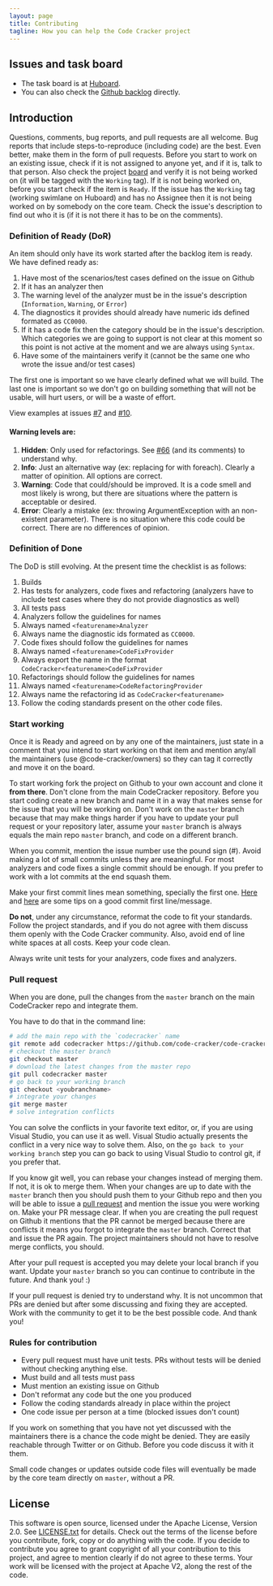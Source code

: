 ```yaml
---
layout: page
title: Contributing
tagline: How you can help the Code Cracker project
---
```


## Issues and task board

* The task board is at [Huboard](http://huboard.com/code-cracker/code-cracker/).
* You can also check the [Github backlog](https://github.com/code-cracker/code-cracker/issues) directly.

## Introduction

Questions, comments, bug reports, and pull requests are all welcome.
Bug reports that include steps-to-reproduce (including code) are the
best. Even better, make them in the form of pull requests.
Before you start to work on an existing issue, check if it is not assigned
to anyone yet, and if it is, talk to that person.
Also check the project [board](http://huboard.com/code-cracker/code-cracker/board)
and verify it is not being worked on (it will be tagged with the `Working` tag).
If it is not being worked on, before you start check if the item is `Ready`.
If the issue has the `Working` tag (working swimlane on Huboard) and has no Assignee
then it is not being worked on by somebody on the core team. Check the issue's
description to find out who it is (if it is not there it has to be on the comments).

### Definition of Ready (DoR)

An item should only have its work started after the backlog item is ready. We have
defined ready as:

1. Have most of the scenarios/test cases defined on the issue on Github
2. If it has an analyzer then
  1. The warning level of the analyzer must be in the issue's description (`Information`, `Warning`, or `Error`)
  2. The diagnostics it provides should already have numeric ids defined formated as `CC0000`.
3. If it has a code fix then the category should be in the issue's description. Which categories we are going to support is not clear at this moment so this point is not active at the moment and we are always using `Syntax`.
4. Have some of the maintainers verify it (cannot be the same one who wrote the issue and/or test cases)

The first one is important so we have clearly defined what we will build. The last one
is important so we don't go on building something that will not be usable, will hurt users, or will
be a waste of effort.

View examples at issues [#7](https://github.com/code-cracker/code-cracker/issues/7)
and [#10](https://github.com/code-cracker/code-cracker/issues/10).

#### Warning levels are:

1. **Hidden**: Only used for refactorings. See [#66](https://github.com/code-cracker/code-cracker/issues/66) (and its comments) to understand why.
1. **Info**: Just an alternative way (ex: replacing for with foreach). Clearly a matter of opinition. All options are correct.
2. **Warning**: Code that could/should be improved. It is a code smell and most likely is wrong, but there are situations where the pattern is acceptable or desired.
3. **Error**: Clearly a mistake (ex: throwing ArgumentException with an non-existent parameter). There is no situation where this code could be correct. There are no differences of opinion.


### Definition of Done

The DoD is still evolving. At the present time the checklist is as follows:

1. Builds
2. Has tests for analyzers, code fixes and refactoring (analyzers have to include test cases where they do not provide diagnostics as well)
3. All tests pass
4. Analyzers follow the guidelines for names
  1. Always named `<featurename>Analyzer`
  2. Always name the diagnostic ids formated as `CC0000`.
5. Code fixes should follow the guidelines for names
  1. Always named `<featurename>CodeFixProvider`
  2. Always export the name in the format `CodeCracker<featurename>CodeFixProvider`
5. Refactorings should follow the guidelines for names
  1. Always named `<featurename>CodeRefactoringProvider`
  2. Always name the refactoring id as `CodeCracker<featurename>`
6. Follow the coding standards present on the other code files.

### Start working

Once it is Ready and agreed on by any one of the maintainers, just state in
a comment that you intend to start working on that item and mention any/all
the maintainers (use @code-cracker/owners) so they can tag it correctly and move it on the board.

To start working fork the project on Github to your own account and clone it **from there**. Don't clone
from the main CodeCracker repository. Before you start coding create a new branch and name it in a way that makes
sense for the issue that you will be working on. Don't work on the `master` branch because that may make
things harder if you have to update your pull request or your repository later, assume your `master` branch
is always equals the main repo `master` branch, and code on a different branch.

When you commit, mention the issue number use the pound sign (#). Avoid making a lot of small commits
unless they are meaningful. For most analyzers and code fixes a single commit should be enough. If you
prefer to work with a lot commits at the end squash them.

Make your first commit lines mean something, specially the first one.
[Here](http://robots.thoughtbot.com/5-useful-tips-for-a-better-commit-message) and
[here](http://tbaggery.com/2008/04/19/a-note-about-git-commit-messages.html) are some tips on a good
commit first line/message.

**Do not**, under any circumstance, reformat the code to fit your standards. Follow the project standards,
and if you do not agree with them discuss them openly with the Code Cracker community. Also, avoid end of line
white spaces at all costs. Keep your code clean.

Always write unit tests for your analyzers, code fixes and analyzers.

### Pull request

When you are done, pull the changes from the `master` branch on the main CodeCracker repo and integrate them.

You have to do that in the command line:
````bash
# add the main repo with the `codecracker` name
git remote add codecracker https://github.com/code-cracker/code-cracker.git
# checkout the master branch
git checkout master
# download the latest changes from the master repo
git pull codecracker master
# go back to your working branch
git checkout <youbranchname>
# integrate your changes
git merge master
# solve integration conflicts
````

You can solve the conflicts in your favorite text editor, or, if you are using Visual Studio, you can use it as well.
Visual Studio actually presents the conflict in a very nice way to solve them.
Also, on the `go back to your working branch` step you can go back to using Visual Studio to control git, if you
prefer that.

If you know git well, you can rebase your changes instead of merging them. If not, it is ok to merge them.
When your changes are up to date with the
`master` branch then you should push them to your Github repo and then you will be able to issue
a [pull request](https://help.github.com/articles/using-pull-requests/) and
mention the issue you were working on. Make your PR message clear. If when you are creating the pull request on
Github it mentions that the PR cannot be merged because there are conflicts it means you forgot to integrate
the `master` branch. Correct that and issue the PR again. The project maintainers should not have to resolve
merge conflicts, you should.

After your pull request is accepted you may delete your local branch if you want. Update your `master` branch
so you can continue to contribute in the future. And thank you! :)

If your pull request is denied try to understand why. It is not uncommon that PRs are denied but after some
discussing and fixing they are accepted. Work with the community to get it to be the best possible code. And thank you!

### Rules for contribution

* Every pull request must have unit tests. PRs without tests will be denied without checking anything else.
* Must build and all tests must pass
* Must mention an existing issue on Github
* Don't reformat any code but the one you produced
* Follow the coding standards already in place within the project
* One code issue per person at a time (blocked issues don't count)

If you work on something that you have not yet discussed with the maintainers
there is a chance the code might be denied.
They are easily reachable through Twitter or on Github. Before you code discuss it with it them.

Small code changes or updates outside code files will eventually be made by the core team directly on `master`, without a PR.

## License

This software is open source, licensed under the Apache License, Version 2.0.
See [LICENSE.txt](https://github.com/code-cracker/code-cracker/blob/master/LICENSE.txt) for details.
Check out the terms of the license before you contribute, fork, copy or do anything
with the code. If you decide to contribute you agree to grant copyright of all your contribution to this project, and agree to
mention clearly if do not agree to these terms. Your work will be licensed with the project at Apache V2, along the rest of the code.
